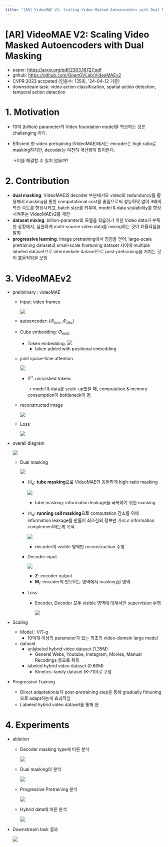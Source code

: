 ```yaml
---
title: "[AR] VideoMAE V2: Scaling Video Masked Autoencoders with Dual Masking"
---
```

# [AR] VideoMAE V2: Scaling Video Masked Autoencoders with Dual Masking

- paper: https://arxiv.org/pdf/2303.16727.pdf
- github: https://github.com/OpenGVLab/VideoMAEv2
- CVPR 2023 accpeted (인용수: 135회, '24-04-12 기준)
- downstream task: video action classification, spatial action detection, temporal action detection

# 1. Motivation

- 10억 (billion) parameter의 Video foundation model을 학습하는 것은 challenging 하다.

- Efficient 한 video pretraining (VideoMAE)에서는 encoder는 high ratio로 masking하지만, decoder는 여전히 계산량이 많이든다.

  $\to$이를 해결할 수 있지 않을까?

# 2. Contribution

- **dual masking**: VideoMAE의 decoder 부분에서도 video의 redunduncy를 활용해서 masking을 통한 computational cost를 줄임으로써 성능하락 없이 3배의 학습 속도를 향상시키고, batch size를 키우며, model & data scalability를 향상시켜주는 VideoMAEv2를 제안
- **dataset mixing**: billion-paramter의 모델을 학습하기 위한 Video data가 부족한 상황에서, 심플하게 multi-source video data를 mixing하는 것이 효율적임을 밝힘
- **progressive learning**: Image pretraining에서 영감을 얻어, large-scale pretraining dataset과 small-scale finetuning dataset 사이에 multiple labeled dataset으로 intermediate dataset으로 post-pretraining을 거치는 것이 효율적임을 보임

# 3. VideoMAEv2

- preliminary : videoMAE

  - Input: video frames

    ![](../images/2024-04-12/image-20240412145855956.png)

  - autoencoder: ($\Phi_{enc}, \Phi_{dec}$)

  - Cube embedding: $\Phi_{emb}$

    - Token embedding: ![](../images/2024-04-12/image-20240412152353196.png)
      - token added with positional embedding

  - joint space-time attention

    ![](../images/2024-04-12/image-20240412152506904.png)

    - **T**$^u$: unmasked tokens

      $\to$ model & data를 scale-up했을 때, computation & memory consumption이 bottleneck이 됨

  - reconstructed image

    ![](../images/2024-04-12/image-20240412152556236.png)

  - Loss

    ![](../images/2024-04-12/image-20240412153836620.png)

  

- overall diagram

  ![](../images/2024-04-12/image-20240412152817309.png)

  - Dual masking

    ![](../images/2024-04-12/image-20240412153908633.png)

    - $\mathbb{M}_e$: **tube masking**으로 VideoMAE와 동일하게 high-ratio masking

      ![](../images/2024-04-12/image-20240412155146085.png)

      - tube masking: information leakage을 극복하기 위한 masking

    - $\mathbb{M}_d$: **running cell masking**으로 computation 감소를 위해 information leakage를 만들어 최소한의 정보만 가지고 information complement하는게 목적

      ![](../images/2024-04-12/image-20240412155007962.png)

      - decoder의 visible 영역만 reconstruction 수행

    - Decoder input

      ![](../images/2024-04-12/image-20240412154523357.png)

      - **Z**: encoder output
      - **M**$_i$: encoder의 안보이는 영역에서 masking된 영역

    - Loss

      - Encoder, Decoder 모두 visible 영역에 대해서만 supervision 수행

        ![](../images/2024-04-12/image-20240412155340182.png)

- Scaling

  - Model : ViT-g
    - 10억개 이상의 parameter가 있는 최초의 video-domain large model
  - dataset
    - unlabeled hybrid video dataset (1.35M)
      - General Webs, Youtube, Instagram, Movies, Manual Recodings 등으로 취득
    - labeled hybrid video dataset (0.66M)
      - Kinetics-family dataset (K-710)로 구성

- Progressive Training

  - Direct adaptation보다 post-pretraining step을 통해 gradually fintuning으로 adapt하는게 효과적임
  - Labeled hybrid video dataset을 통해 현

  

# 4. Experiments 

- ablation

  - Decoder masking type에 따른 분석

    ![](../images/2024-04-12/image-20240412155842315.png)

  - Dual masking의 분석

    ![](../images/2024-04-12/image-20240412155925719.png)

  - Progressive Pretraining 분석

    ![](../images/2024-04-12/image-20240412160013543.png)

  - Hybrid data에 따른 분석

    ![](../images/2024-04-12/image-20240412155946860.png)

- Downstream task 결과

  ![](../images/2024-04-12/image-20240412160117592.png)
